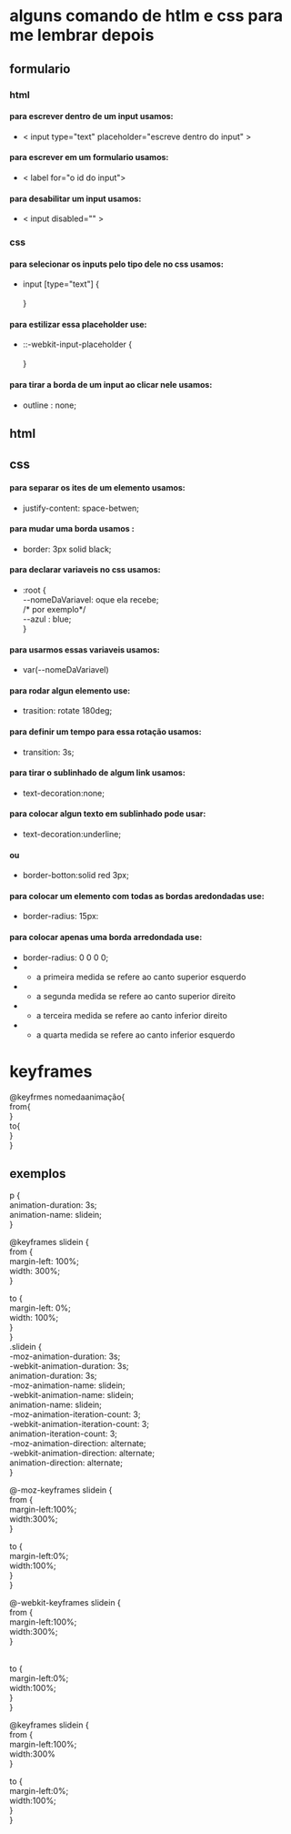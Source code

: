 # alguns comando de htlm e css para me lembrar depois
## formulario
### html
#### para escrever dentro de um input usamos:<br>
* < input type="text" placeholder="escreve dentro do input" > 
#### para escrever em um formulario usamos:<br>
* < label for="o id do input"> 
#### para desabilitar um input usamos: <br> 
*  < input disabled="" >





### css
#### para selecionar os inputs pelo tipo dele no css usamos:<br>
* input [type="text"] {<br><br> } 

#### para estilizar essa placeholder use: <br>
* ::-webkit-input-placeholder {<br><br> }
#### para tirar a borda de um input ao clicar nele usamos:<br>
* outline : none;


## html
## css
#### para separar os ites de um elemento usamos:<br>
* justify-content: space-betwen;

#### para mudar uma borda usamos :<br> 
* border: 3px solid black;
#### para declarar variaveis no css usamos: <br>
* :root {<br>
  --nomeDaVariavel: oque ela recebe;<br>
  /* por exemplo*/<br>
  --azul : blue;<br>
}
#### para usarmos essas variaveis usamos:<br>
* var(--nomeDaVariavel)
#### para rodar algun elemento use:<br>
* trasition: rotate 180deg;<br>
#### para definir um tempo para essa rotação usamos:<br>
* transition: 3s;
#### para tirar o sublinhado de algum link usamos:<br>
* text-decoration:none;
#### para colocar algun texto em sublinhado pode usar:<br>
* text-decoration:underline;
#### ou 
* border-botton:solid red 3px;
#### para colocar um elemento com todas as bordas aredondadas use:<br>
* border-radius: 15px:
#### para colocar apenas uma borda arredondada use:<br>
* border-radius: 0 0 0 0;
* * a primeira medida se refere ao canto superior esquerdo 
* * a segunda medida se refere ao canto superior direito
* * a terceira medida se refere ao canto inferior direito
* * a quarta medida se refere ao canto inferior esquerdo
# keyframes
@keyfrmes nomedaanimação{<br>
from{<br>
  }<br>
to{<br>
  }<br>
}
## exemplos

p {<br>
  animation-duration: 3s;<br>
  animation-name: slidein;<br>
}<br>

@keyframes slidein {<br>
  from {<br>
    margin-left: 100%;<br>
    width: 300%;<br>
  }<br>

  to {<br>
    margin-left: 0%;<br>
    width: 100%;<br>
  }<br>
}
<br>
.slidein {<br>
  -moz-animation-duration: 3s;<br>
  -webkit-animation-duration: 3s;<br>
  animation-duration: 3s;<br>
  -moz-animation-name: slidein;<br>
  -webkit-animation-name: slidein;<br>
  animation-name: slidein;<br>
  -moz-animation-iteration-count: 3;<br>
  -webkit-animation-iteration-count: 3;<br>
  animation-iteration-count: 3;<br>
  -moz-animation-direction: alternate;<br>
  -webkit-animation-direction: alternate;<br>
  animation-direction: alternate;<br>
}<br>

@-moz-keyframes slidein {<br>
  from {<br>
    margin-left:100%;<br>
    width:300%;<br>
  }<br>

  to {<br>
    margin-left:0%;<br>
    width:100%;<br>
  }<br>
}<br>

@-webkit-keyframes slidein {<br>
  from {<br>
    margin-left:100%;<br>
    width:300%;<br>
  }<br>
  <br>

  to {<br>
   margin-left:0%;<br>
   width:100%;<br>
 }<br>
}<br>

@keyframes slidein {<br>
  from {<br>
    margin-left:100%;<br>
    width:300%<br>
  }<br>

  to {<br>
   margin-left:0%;<br>
   width:100%;<br>
 }<br>
}
